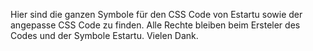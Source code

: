 Hier sind die ganzen Symbole für den CSS Code von Estartu
sowie der angepasse CSS Code zu finden.
Alle Rechte bleiben beim Ersteler des Codes und der Symbole
Estartu. Vielen Dank.
